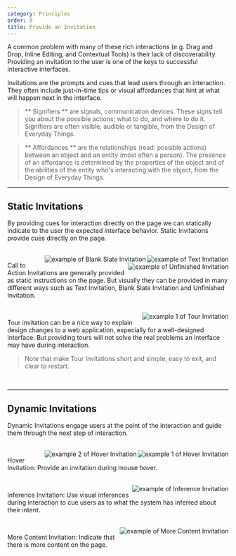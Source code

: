 ```yaml
---
category: Principles
order: 8
title: Provide an Invitation
---
```


A common problem with many of these rich interactions (e.g. Drag and Drop, Inline Editing, and Contextual Tools) is their lack of discoverability. Providing an invitation to the user is one of the keys to successful interactive interfaces.

Invitations are the prompts and cues that lead users through an interaction. They often include just-in-time tips or visual affordances that hint at what will happen next in the interface.

> ** Signifiers ** are signals, communication devices. These signs tell you about the possible actions; what to do, and where to do it. Signifiers are often visible, audible or tangible, from the Design of Everyday Things.

> ** Affordances ** are the relationships (read: possible actions) between an object and an entity (most often a person). The presence of an affordance is determined by the properties of the object and of the abilities of the entity who's interacting with the object, from the Design of Everyday Things.

---

## Static Invitations

By providing cues for interaction directly on the page we can statically indicate to the user the expected interface behavior. Static Invitations provide cues directly on the page.

<br>

<img class="preview-img" align="right" alt="example of Text Invitation" src="https://gw.alipayobjects.com/zos/rmsportal/ZeMSbCHmvWETbssJHRvo.png">

<img class="preview-img" align="right" alt="example of Blank Slate Invitation" src="https://gw.alipayobjects.com/zos/rmsportal/PHxVAFKncyXDCFUJInbB.png">

<img class="preview-img" align="right" alt="example of Unfinished Invitation" src="https://gw.alipayobjects.com/zos/rmsportal/ChvxJAQTwWbqzBnUBLec.png">

Call to Action Invitations are generally provided as static instructions on the page. But visually they can be provided in many different ways such as Text Invitation, Blank Slate Invitation and Unfinished Invitation.

<br>

<img class="preview-img" align="right" alt="example 1 of Tour Invitation" description="A few of tour points are provided when the user first logs in. Clicking the 'Got It' button leads the user to the next tour step." src="https://gw.alipayobjects.com/zos/rmsportal/dMrVeJJiaCLzoYfJrJKe.png">

Tour invitation can be a nice way to explain design changes to a web application, especially for a well-designed interface. But providing tours will not solve the real problems an interface may have during interaction.

> Note that make Tour Invitations short and simple, easy to exit, and clear to restart.

<br>

---

## Dynamic Invitations

Dynamic Invitations engage users at the point of the interaction and guide them through the next step of interaction.

<br>

<img class="preview-img" align="right" alt="example 1 of Hover Invitation" description="During mouse hover on the whole card, the clickable parts turn to blue hypertext." src="https://gw.alipayobjects.com/zos/rmsportal/ejvYAogJXLPqoMUqyvIV.png">

<img class="preview-img" align="right" alt="example 2 of Hover Invitation" description="During mouse hover, the button of &quot;Select this Template&quot; appears." src="https://gw.alipayobjects.com/zos/rmsportal/umGVwLlIJSmxaQXcjlbh.png">

Hover Invitation: Provide an invitation during mouse hover.

<br>

<img class="preview-img" align="right" alt="example of Inference Invitation" description="The system predicts that the user's interest in an article extends to a type of articles, and it provides an invitation after the user click &quot;like&quot;." src="https://gw.alipayobjects.com/zos/rmsportal/iuLdCuNQWCvYuTxxQUuL.png">

Inference Invitation: Use visual inferences during interaction to cue users as to what the system has inferred about their intent.

<br>

<img class="preview-img" align="right" alt="example of More Content Invitation" description="Use the left or right arrows to switch more content around Modal." src="https://os.alipayobjects.com/rmsportal/sOqYOydwQjLHqph.png">

More Content Invitation: Indicate that there is more content on the page.

<br>
